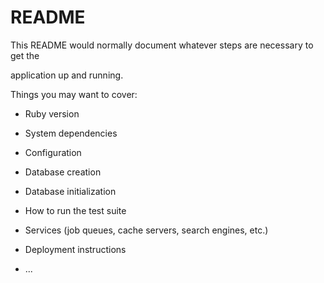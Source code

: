 # README

This README would normally document whatever steps are necessary to get the                 

application up and running.      

Things you may want to cover:                                                 
     
* Ruby version  

* System dependencies                  

* Configuration  

* Database creation

* Database initialization  

* How to run the test suite

* Services (job queues, cache servers, search engines, etc.)

* Deployment instructions

* ...
